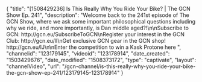 {
    "title": "[1508429236] Is This Really Why You Ride Your Bike? | The GCN Show Ep. 241",
    "description": "Welcome back to the 241st episode of The GCN Show, where we ask some important philosophical questions including why we ride, and more importantly, is Dan middle aged?!\n\nSubscribe to GCN: http:\/\/gcn.eu\/SubscribeToGCN\nRegister your interest in the GCN Club: http:\/\/gcn.eu\/lI\nGet exclusive GCN gear in the GCN shop! http:\/\/gcn.eu\/lJ\n\nEnter the competition to win a Kask Protone here ",
    "channelid": "123179145",
    "videoid": "123178914",
    "date_created": "1503429676",
    "date_modified": "1508373172",
    "type": "captivate",
    "layout": "channelVideo",
    "url": "\/gcn-channel\/is-this-really-why-you-ride-your-bike-the-gcn-show-ep-241\/123179145-123178914"
}